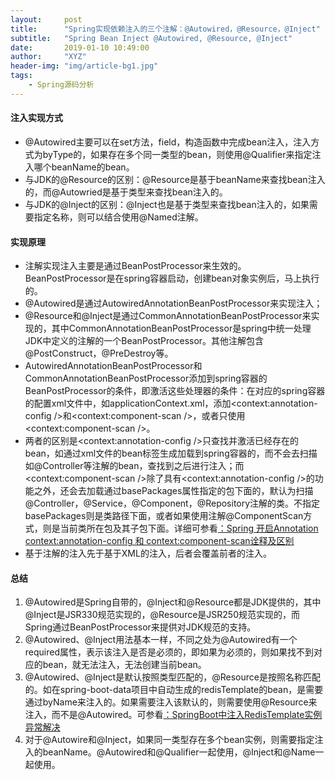 ```yaml
---
layout:     post
title:      "Spring实现依赖注入的三个注解：@Autowired，@Resource，@Inject"
subtitle:   "Spring Bean Inject @Autowired, @Resource, @Inject"
date:       2019-01-10 10:49:00
author:     "XYZ"
header-img: "img/article-bg1.jpg"
tags:
    - Spring源码分析
---
```


#### 注入实现方式
* @Autowired主要可以在set方法，field，构造函数中完成bean注入，注入方式为byType的，如果存在多个同一类型的bean，则使用@Qualifier来指定注入哪个beanName的bean。
* 与JDK的@Resource的区别：@Resource是基于beanName来查找bean注入的，而@Autowried是基于类型来查找bean注入的。
* 与JDK的@Inject的区别：@Inject也是基于类型来查找bean注入的，如果需要指定名称，则可以结合使用@Named注解。

#### 实现原理
* 注解实现注入主要是通过BeanPostProcessor来生效的。BeanPostProcessor是在spring容器启动，创建bean对象实例后，马上执行的。
* @Autowired是通过AutowiredAnnotationBeanPostProcessor来实现注入；
* @Resource和@Inject是通过CommonAnnotationBeanPostProcessor来实现的，其中CommonAnnotationBeanPostProcessor是spring中统一处理JDK中定义的注解的一个BeanPostProcessor。其他注解包含@PostConstruct，@PreDestroy等。
* AutowiredAnnotationBeanPostProcessor和CommonAnnotationBeanPostProcessor添加到spring容器的BeanPostProcessor的条件，即激活这些处理器的条件：在对应的spring容器的配置xml文件中，如applicationContext.xml，添加<context:annotation-config />和<context:component-scan />，或者只使用<context:component-scan />。
* 两者的区别是<context:annotation-config />只查找并激活已经存在的bean，如通过xml文件的bean标签生成加载到spring容器的，而不会去扫描如@Controller等注解的bean，查找到之后进行注入；而<context:component-scan />除了具有<context:annotation-config />的功能之外，还会去加载通过basePackages属性指定的包下面的，默认为扫描@Controller，@Service，@Component，@Repository注解的类。不指定basePackages则是类路径下面，或者如果使用注解@ComponentScan方式，则是当前类所在包及其子包下面。详细可参看[：Spring 开启Annotation context:annotation-config 和 context:component-scan诠释及区别](https://www.cnblogs.com/leiOOlei/p/3713989.html)
* 基于注解的注入先于基于XML的注入，后者会覆盖前者的注入。

#### 总结
1. @Autowired是Spring自带的，@Inject和@Resource都是JDK提供的，其中@Inject是JSR330规范实现的，@Resource是JSR250规范实现的，而Spring通过BeanPostProcessor来提供对JDK规范的支持。
2. @Autowired、@Inject用法基本一样，不同之处为@Autowired有一个required属性，表示该注入是否是必须的，即如果为必须的，则如果找不到对应的bean，就无法注入，无法创建当前bean。
3. @Autowired、@Inject是默认按照类型匹配的，@Resource是按照名称匹配的。如在spring-boot-data项目中自动生成的redisTemplate的bean，是需要通过byName来注入的。如果需要注入该默认的，则需要使用@Resource来注入，而不是@Autowired。可参看[：SpringBoot中注入RedisTemplate实例异常解决](https://blog.csdn.net/zhaoheng314/article/details/81564166)
4. 对于@Autowire和@Inject，如果同一类型存在多个bean实例，则需要指定注入的beanName。@Autowired和@Qualifier一起使用，@Inject和@Name一起使用。